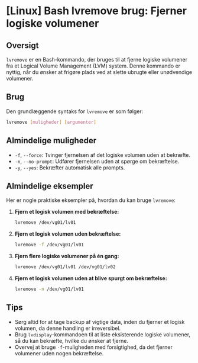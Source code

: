 # [Linux] Bash lvremove brug: Fjerner logiske volumener

## Oversigt
`lvremove` er en Bash-kommando, der bruges til at fjerne logiske volumener fra et Logical Volume Management (LVM) system. Denne kommando er nyttig, når du ønsker at frigøre plads ved at slette ubrugte eller unødvendige volumener.

## Brug
Den grundlæggende syntaks for `lvremove` er som følger:

```bash
lvremove [muligheder] [argumenter]
```

## Almindelige muligheder
- `-f`, `--force`: Tvinger fjernelsen af det logiske volumen uden at bekræfte.
- `-n`, `--no-prompt`: Udfører fjernelsen uden at spørge om bekræftelse.
- `-y`, `--yes`: Bekræfter automatisk alle prompts.

## Almindelige eksempler
Her er nogle praktiske eksempler på, hvordan du kan bruge `lvremove`:

1. **Fjern et logisk volumen med bekræftelse:**
   ```bash
   lvremove /dev/vg01/lv01
   ```

2. **Fjern et logisk volumen uden bekræftelse:**
   ```bash
   lvremove -f /dev/vg01/lv01
   ```

3. **Fjern flere logiske volumener på én gang:**
   ```bash
   lvremove /dev/vg01/lv01 /dev/vg01/lv02
   ```

4. **Fjern et logisk volumen uden at blive spurgt om bekræftelse:**
   ```bash
   lvremove -n /dev/vg01/lv01
   ```

## Tips
- Sørg altid for at tage backup af vigtige data, inden du fjerner et logisk volumen, da denne handling er irreversibel.
- Brug `lvdisplay`-kommandoen til at liste eksisterende logiske volumener, så du kan bekræfte, hvilke du ønsker at fjerne.
- Overvej at bruge `-f`-muligheden med forsigtighed, da det fjerner volumener uden nogen bekræftelse.